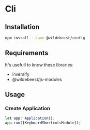 # Cli



## Installation

```sh
npm install --save @wildebeest/config
```

## Requirements

It's usefull to know these libraries:

* inversify
* @wildebeest/js-modules

## Usage

### Create Application

```ts
let app: Application();
app.run([KeyboardShortcutsModule]);
```